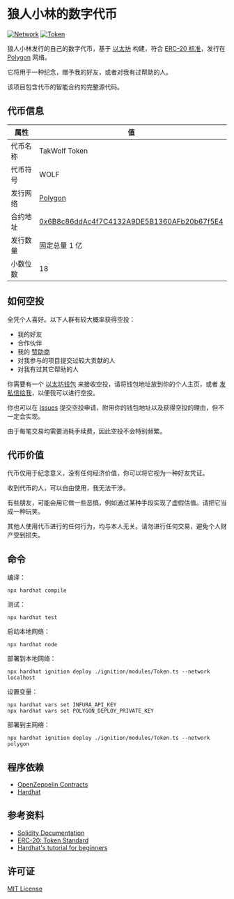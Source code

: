 # 狼人小林的数字代币

[![Network](https://img.shields.io/badge/network-Polygon-773EF0)](https://polygon.technology)
[![Token](https://img.shields.io/badge/token-WOLF-orange)](https://polygonscan.com/token/0x6B8c86ddAc4f7C4132A9DE5B1360AFb20b67f5E4)

狼人小林发行的自己的数字代币，基于 [以太坊](https://ethereum.org) 构建，符合 [ERC-20 标准](https://eips.ethereum.org/EIPS/eip-20)，发行在 [Polygon](https://polygon.technology) 网络。

它将用于一种纪念，赠予我的好友，或者对我有过帮助的人。

该项目包含代币的智能合约的完整源代码。

## 代币信息

| 属性 | 值 |
|---|---|
| 代币名称 | TakWolf Token |
| 代币符号 | WOLF |
| 发行网络 | [Polygon](https://polygon.technology) |
| 合约地址 | [0x6B8c86ddAc4f7C4132A9DE5B1360AFb20b67f5E4](https://polygonscan.com/token/0x6B8c86ddAc4f7C4132A9DE5B1360AFb20b67f5E4) |
| 发行数量 | 固定总量 1 亿 |
| 小数位数 | 18 |

## 如何空投

全凭个人喜好。以下人群有较大概率获得空投：

- 我的好友
- 合作伙伴
- 我的 [赞助商](https://github.com/TakWolf/TakWolf/blob/master/sponsors.md)
- 对我参与的项目提交过较大贡献的人
- 对我有过其它帮助的人

你需要有一个 [以太坊钱包](https://ethereum.org/zh/wallets/) 来接收空投，请将钱包地址放到你的个人主页，或者 [发私信给我](https://github.com/TakWolf#%E5%85%B3%E6%B3%A8%E6%88%91)，以便我可以进行空投。

你也可以在 [Issues](https://github.com/TakWolf/takwolf-token/issues) 提交空投申请，附带你的钱包地址以及获得空投的理由，但不一定会实现。

由于每笔交易均需要消耗手续费，因此空投不会特别频繁。

## 代币价值

代币仅用于纪念意义，没有任何经济价值，你可以将它视为一种好友凭证。

收到代币的人，可以自由使用，我无法干涉。

有些朋友，可能会用它做一些恶搞，例如通过某种手段实现了虚假估值。请把它当成一种玩笑。

其他人使用代币进行的任何行为，均与本人无关。请勿进行任何交易，避免个人财产受到损失。

## 命令

编译：

```shell
npx hardhat compile
```

测试：

```shell
npx hardhat test
```

启动本地网络：

```shell
npx hardhat node
```

部署到本地网络：

```shell
npx hardhat ignition deploy ./ignition/modules/Token.ts --network localhost
```

设置变量：

```shell
npx hardhat vars set INFURA_API_KEY
npx hardhat vars set POLYGON_DEPLOY_PRIVATE_KEY
```

部署到主网络：

```shell
npx hardhat ignition deploy ./ignition/modules/Token.ts --network polygon
```

## 程序依赖

- [OpenZeppelin Contracts](https://github.com/OpenZeppelin/openzeppelin-contracts)
- [Hardhat](https://github.com/NomicFoundation/hardhat)

## 参考资料

- [Solidity Documentation](https://docs.soliditylang.org/zh-cn/latest/)
- [ERC-20: Token Standard](https://eips.ethereum.org/EIPS/eip-20)
- [Hardhat's tutorial for beginners](https://hardhat.org/tutorial)

## 许可证

[MIT License](LICENSE)
